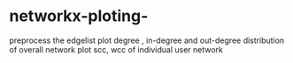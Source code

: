 # networkx-ploting-

preprocess the edgelist
plot degree , in-degree and out-degree distribution of overall network
plot scc, wcc of individual user network
